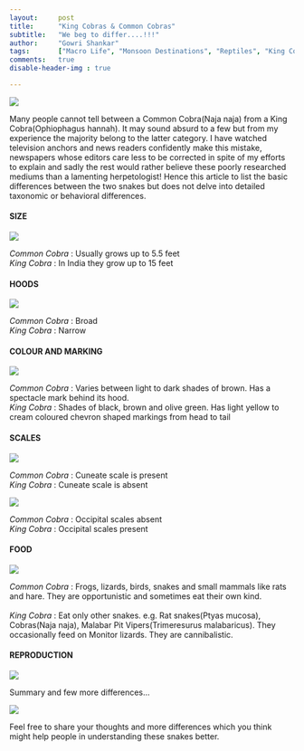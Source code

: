```yaml
---
layout:     post
title:      "King Cobras & Common Cobras"
subtitle:   "We beg to differ....!!!"
author:     "Gowri Shankar"
tags:       ["Macro Life", "Monsoon Destinations", "Reptiles", "King Cobra", "Western Ghats"]
comments:   true
disable-header-img : true

---
```



<img src="{{ site.baseurl }}/img/2015-03-25/blogcobras.jpg">

<p>
Many people cannot tell between a Common Cobra(Naja naja) from a King Cobra(Ophiophagus hannah). It may sound absurd to a few but from my experience the majority belong to the latter category. I have watched television anchors and news readers confidently make this mistake, newspapers whose editors care less to be corrected in spite of my efforts to explain and sadly the rest would rather believe these poorly researched mediums than a lamenting herpetologist! Hence this article to list the basic differences between the two snakes but does not delve into detailed taxonomic or behavioral differences.
</p>

<h4>SIZE</h4>

<img src="{{ site.baseurl }}/img/2015-03-25/blog-size.jpg">

<p>
<em>Common Cobra</em> : Usually grows up to 5.5 feet
<br>
 <em>King Cobra</em>   : In India they grow up to 15 feet
</p>

<h4>HOODS</h4>

<img src="{{ site.baseurl }}/img/2015-03-25/bloghoods.jpg">

<p>
<em>Common Cobra</em> : Broad
<br>
<em>King Cobra</em>   : Narrow
</p>

<h4>COLOUR AND MARKING</h4>

<img src="{{ site.baseurl }}/img/2015-03-25/blogmarks-behind-hood.jpg">

<p>
<em>Common Cobra</em> : Varies between light to dark shades of brown.
Has a spectacle mark behind its hood.<br>
<em>King Cobra</em>   : Shades of black, brown and olive green.
Has light yellow to cream coloured chevron shaped markings from head to tail
</p>

<h4>SCALES</h4>

<img src="{{ site.baseurl }}/img/2015-03-25/blogcuneate-scale.jpg">

<p>
<em>Common Cobra</em> : Cuneate scale is present
<br>
<em>King Cobra</em>   : Cuneate scale is absent
</p>

<img src="{{ site.baseurl }}/img/2015-03-25/blogoccipital-scales-marked.jpg">

<p>
<em>Common Cobra</em> : Occipital scales absent
<br>
<em>King Cobra</em>   : Occipital scales present
</p>

<h4>FOOD</h4>

<img src="{{ site.baseurl }}/img/2015-03-25/blogfeeding.jpg">

<p>
<em>Common Cobra </em>: Frogs, lizards, birds, snakes and small mammals like rats and hare. They are opportunistic  and sometimes eat their own kind.
<br><br>
<em>King Cobra</em>   : Eat only other snakes. e.g. Rat snakes(Ptyas mucosa), Cobras(Naja naja), Malabar Pit Vipers(Trimeresurus malabaricus). They occasionally feed on Monitor lizards. They are cannibalistic.
</p>

<h4>REPRODUCTION</h4>

<img src="{{ site.baseurl }}/img/2015-03-25/blogeggs-and-nest.jpg">

<p>
Summary and few more differences…
</p>

<img src="{{ site.baseurl }}/img/2015-03-25/table-cobras.png">

<p>
Feel free to share your thoughts and more differences which you think might help people in understanding these snakes better.
</p>